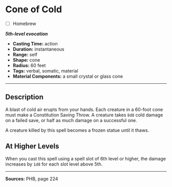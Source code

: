 # Cone of Cold
- [ ] Homebrew

***5th-level evocation***
- **Casting Time:** action
- **Duration:** instantaneous
- **Range:** self
- **Shape:** cone
- **Radius:** 60 feet
- **Tags:** verbal, somatic, material
- **Material Components:** a small crystal or glass cone

---

## Description
A blast of cold air erupts from your hands.
Each creature in a 60-foot cone must make a Constitution Saving Throw.
A creature takes `8d8` cold damage on a failed save, or half as much damage on a successful one.

A creature killed by this spell becomes a frozen statue until it thaws.

## At Higher Levels
When you cast this spell using a spell slot of 6th level or higher, the damage increases by `1d8` for each slot level above 5th.

---

**Sources:** PHB, page 224
